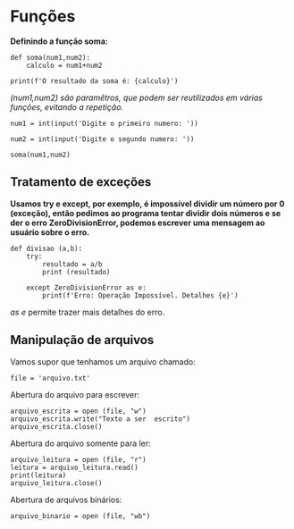 # Funções

**Definindo a função soma:**

    def soma(num1,num2):
        calculo = num1+num2

    print(f'O resultado da soma é: {calculo}')

*(num1,num2) são paramêtros, que podem ser reutilizados em várias funções, evitando a repetição.*

    num1 = int(input('Digite o primeiro numero: '))

    num2 = int(input('Digite o segundo numero: '))

    soma(num1,num2) 

## Tratamento de exceções

**Usamos try e except, por exemplo, é impossível dividir um número por 0 (exceção), então pedimos ao programa tentar dividir dois números e se der o erro ZeroDivisionError, podemos escrever uma mensagem ao usuário sobre o erro.**

    def divisao (a,b):
        try:
            resultado = a/b
            print (resultado)
    
        except ZeroDivisionError as e:
            print(f'Erro: Operação Impossível. Detalhes {e}')

*as e* permite trazer mais detalhes do erro.

## Manipulação de arquivos

Vamos supor que tenhamos um arquivo chamado:

    file = 'arquivo.txt'


Abertura do arquivo para escrever:

    arquivo_escrita = open (file, "w")
    arquivo_escrita.write("Texto a ser  escrito")
    arquivo_escrita.close()

Abertura do arquivo somente para ler:

    arquivo_leitura = open (file, "r")
    leitura = arquivo_leitura.read()
    print(leitura)
    arquivo_leitura.close()

Abertura de arquivos binários:

    arquivo_binario = open (file, "wb")
    
